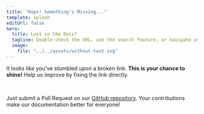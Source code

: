 ```yaml
---
title: "Oops! Something's Missing..."
template: splash
editUrl: false
hero:
  title: Lost in the Docs?
  tagline: Double-check the URL, use the search feature, or navigate using the menu above.
  image:
    file: "../../assets/without-text.svg"
---
```


It looks like you've stumbled upon a broken link. **This is your chance to shine!**
Help us improve by fixing the link directly.

<br />

Just submit a Pull Request on our [GitHub repository](https://github.com/truecharts/website).
Your contributions make our documentation better for everyone!
